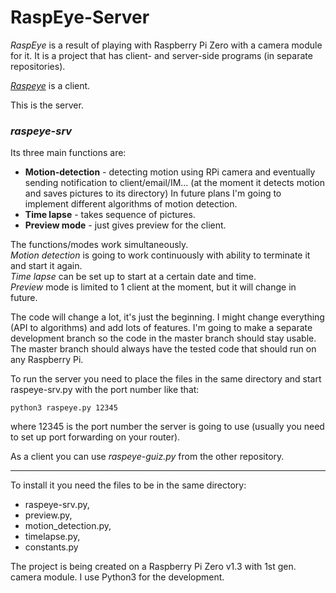 # RaspEye-Server

_RaspEye_ is a result of playing with Raspberry Pi Zero with a camera module for it. It is a project that has client- and server-side programs (in separate repositories).

[_Raspeye_](https://github.com/usrbit/raspeye) is a client.

This is the server.


### _raspeye-srv_
Its three main functions are:

- __Motion-detection__ - detecting motion using RPi camera and eventually sending notification to client/email/IM... (at the moment it detects motion and saves pictures to its directory) In future plans I'm going to implement different algorithms of motion detection.
- **Time lapse** - takes sequence of pictures.
- __Preview mode__ - just gives preview for the client.

The functions/modes work simultaneously.  
_Motion detection_ is going to work continuously with ability to terminate it and start it again.  
_Time lapse_ can be set up to start at a certain date and time.  
_Preview_ mode is limited to 1 client at the moment, but it will change in future.

The code will change a lot, it's just the beginning.
I might change everything (API to algorithms) and add lots of features.
I'm going to make a separate development branch so the code in the master branch should stay usable. The master branch should always have the tested code that should run on any Raspberry Pi.

To run the server you need to place the files in the same directory and start raspeye-srv.py with the port number like that:  
```
python3 raspeye.py 12345
```  
where 12345 is the port number the server is going to use (usually you need to set up port forwarding on your router).

As a client you can use _raspeye-guiz.py_ from the other repository.

---
To install it you need the files to be in the same directory:
- raspeye-srv.py,
- preview.py,
- motion_detection.py,
- timelapse.py,
- constants.py

The project is being created on a Raspberry Pi Zero v1.3 with 1st gen. camera module.
I use Python3 for the development.
